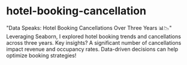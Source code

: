 # hotel-booking-cancellation
  "Data Speaks: Hotel Booking Cancellations Over Three Years 📊📉"  Leveraging Seaborn, I explored hotel booking trends and cancellations across three years. Key insights? A significant number of cancellations impact revenue and occupancy rates. Data-driven decisions can help optimize booking strategies!
